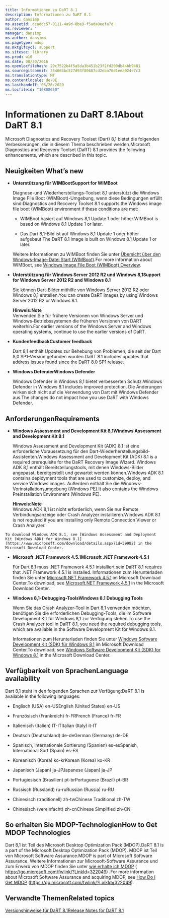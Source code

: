 ```yaml
---
title: Informationen zu DaRT 8.1
description: Informationen zu DaRT 8.1
author: dansimp
ms.assetid: dcaddc57-0111-4a9d-8be9-f5ada0eefa7d
ms.reviewer: ''
manager: dansimp
ms.author: dansimp
ms.pagetype: mdop
ms.mktglfcycl: support
ms.sitesec: library
ms.prod: w10
ms.date: 08/30/2016
ms.openlocfilehash: 29c7522b4f5a5da3b451b23f2fd200db44bb9481
ms.sourcegitcommit: 354664bc527d93f80687cd2eba70d1eea024c7c3
ms.translationtype: MT
ms.contentlocale: de-DE
ms.lasthandoff: 06/26/2020
ms.locfileid: "10808650"
---
```

# <span data-ttu-id="89ca9-103">Informationen zu DaRT 8.1</span><span class="sxs-lookup"><span data-stu-id="89ca9-103">About DaRT 8.1</span></span>


<span data-ttu-id="89ca9-104">Microsoft Diagnostics and Recovery Toolset (Dart) 8,1 bietet die folgenden Verbesserungen, die in diesem Thema beschrieben werden.</span><span class="sxs-lookup"><span data-stu-id="89ca9-104">Microsoft Diagnostics and Recovery Toolset (DaRT) 8.1 provides the following enhancements, which are described in this topic.</span></span>

## <a href="" id="what-s-new"></a><span data-ttu-id="89ca9-105">Neuigkeiten </span><span class="sxs-lookup"><span data-stu-id="89ca9-105">What’s new</span></span>


-   **<span data-ttu-id="89ca9-106">Unterstützung für WIMBoot</span><span class="sxs-lookup"><span data-stu-id="89ca9-106">Support for WIMBoot</span></span>**

    <span data-ttu-id="89ca9-107">Diagnose-und Wiederherstellungs-Toolset 8,1 unterstützt die Windows Image File Boot (WIMBoot)-Umgebung, wenn diese Bedingungen erfüllt sind:</span><span class="sxs-lookup"><span data-stu-id="89ca9-107">Diagnostics and Recovery Toolset 8.1 supports the Windows image file boot (WIMBoot) environment if these conditions are met:</span></span>

    -   <span data-ttu-id="89ca9-108">WIMBoot basiert auf Windows 8,1 Update 1 oder höher.</span><span class="sxs-lookup"><span data-stu-id="89ca9-108">WIMBoot is based on Windows 8.1 Update 1 or later.</span></span>

    -   <span data-ttu-id="89ca9-109">Das Dart 8,1-Bild ist auf Windows 8,1 Update 1 oder höher aufgebaut.</span><span class="sxs-lookup"><span data-stu-id="89ca9-109">The DaRT 8.1 image is built on Windows 8.1 Update 1 or later.</span></span>

    <span data-ttu-id="89ca9-110">Weitere Informationen zu WIMBoot finden Sie unter [Übersicht über den Windows-Image-Datei Start (WIMBoot)](https://go.microsoft.com/fwlink/?LinkId=517536).</span><span class="sxs-lookup"><span data-stu-id="89ca9-110">For more information about WIMBoot, see [Windows Image File Boot (WIMBoot) Overview](https://go.microsoft.com/fwlink/?LinkId=517536).</span></span>

-   **<span data-ttu-id="89ca9-111">Unterstützung für Windows Server 2012 R2 und Windows 8,1</span><span class="sxs-lookup"><span data-stu-id="89ca9-111">Support for Windows Server 2012 R2 and Windows 8.1</span></span>**

    <span data-ttu-id="89ca9-112">Sie können Dart-Bilder mithilfe von Windows Server 2012 R2 oder Windows 8,1 erstellen.</span><span class="sxs-lookup"><span data-stu-id="89ca9-112">You can create DaRT images by using Windows Server 2012 R2 or Windows 8.1.</span></span>

    **<span data-ttu-id="89ca9-113">Hinweis:</span><span class="sxs-lookup"><span data-stu-id="89ca9-113">Note</span></span>**  
    <span data-ttu-id="89ca9-114">Verwenden Sie für frühere Versionen von Windows Server und Windows-Betriebssystemen die früheren Versionen von DART weiterhin.</span><span class="sxs-lookup"><span data-stu-id="89ca9-114">For earlier versions of the Windows Server and Windows operating systems, continue to use the earlier versions of DaRT.</span></span>



-   **<span data-ttu-id="89ca9-115">Kundenfeedback</span><span class="sxs-lookup"><span data-stu-id="89ca9-115">Customer feedback</span></span>**

    <span data-ttu-id="89ca9-116">Dart 8,1 enthält Updates zur Behebung von Problemen, die seit der Dart 8,0 SP1-Version gefunden wurden.</span><span class="sxs-lookup"><span data-stu-id="89ca9-116">DaRT 8.1 includes updates that address issues found since the DaRT 8.0 SP1 release.</span></span>

-   **<span data-ttu-id="89ca9-117">Windows Defender</span><span class="sxs-lookup"><span data-stu-id="89ca9-117">Windows Defender</span></span>**

    <span data-ttu-id="89ca9-118">Windows Defender in Windows 8,1 bietet verbesserten Schutz.</span><span class="sxs-lookup"><span data-stu-id="89ca9-118">Windows Defender in Windows 8.1 includes improved protection.</span></span> <span data-ttu-id="89ca9-119">Die Änderungen wirken sich nicht auf die Verwendung von Dart mit Windows Defender aus.</span><span class="sxs-lookup"><span data-stu-id="89ca9-119">The changes do not impact how you use DaRT with Windows Defender.</span></span>

## <span data-ttu-id="89ca9-120">Anforderungen</span><span class="sxs-lookup"><span data-stu-id="89ca9-120">Requirements</span></span>


-   **<span data-ttu-id="89ca9-121">Windows Assessment und Development Kit 8,1</span><span class="sxs-lookup"><span data-stu-id="89ca9-121">Windows Assessment and Development Kit 8.1</span></span>**

    <span data-ttu-id="89ca9-122">Windows Assessment and Development Kit (ADK) 8,1 ist eine erforderliche Voraussetzung für den Dart-Wiederherstellungsbild-Assistenten.</span><span class="sxs-lookup"><span data-stu-id="89ca9-122">Windows Assessment and Development Kit (ADK) 8.1 is a required prerequisite for the DaRT Recovery Image Wizard.</span></span> <span data-ttu-id="89ca9-123">Windows ADK 8,1 enthält Bereitstellungstools, mit denen Windows-Bilder angepasst, bereitgestellt und gewartet werden können.</span><span class="sxs-lookup"><span data-stu-id="89ca9-123">Windows ADK 8.1 contains deployment tools that are used to customize, deploy, and service Windows images.</span></span> <span data-ttu-id="89ca9-124">Außerdem enthält Sie die Windows-Vorinstallationsumgebung (Windows PE).</span><span class="sxs-lookup"><span data-stu-id="89ca9-124">It also contains the Windows Preinstallation Environment (Windows PE).</span></span>

    **<span data-ttu-id="89ca9-125">Hinweis:</span><span class="sxs-lookup"><span data-stu-id="89ca9-125">Note</span></span>**  
    <span data-ttu-id="89ca9-126">Windows ADK 8,1 ist nicht erforderlich, wenn Sie nur Remote Verbindungsanzeige oder Crash Analyzer installieren.</span><span class="sxs-lookup"><span data-stu-id="89ca9-126">Windows ADK 8.1 is not required if you are installing only Remote Connection Viewer or Crash Analyzer.</span></span>



~~~
To download Windows ADK 8.1, see [Windows Assessment and Deployment Kit (Windows ADK) for Windows 8.1](https://www.microsoft.com/download/details.aspx?id=39982) in the Microsoft Download Center.
~~~

-   **<span data-ttu-id="89ca9-127">Microsoft .NET Framework 4.5.1</span><span class="sxs-lookup"><span data-stu-id="89ca9-127">Microsoft .NET Framework 4.5.1</span></span>**

    <span data-ttu-id="89ca9-128">Für Dart 8,1 muss .NET Framework 4.5.1 installiert sein.</span><span class="sxs-lookup"><span data-stu-id="89ca9-128">DaRT 8.1 requires that .NET Framework 4.5.1 is installed.</span></span> <span data-ttu-id="89ca9-129">Informationen zum Herunterladen finden Sie unter [Microsoft.NET Framework 4.5.1](https://go.microsoft.com/fwlink/?LinkId=329038) im Microsoft Download Center.</span><span class="sxs-lookup"><span data-stu-id="89ca9-129">To download, see [Microsoft.NET Framework 4.5.1](https://go.microsoft.com/fwlink/?LinkId=329038) in the Microsoft Download Center.</span></span>

-   **<span data-ttu-id="89ca9-130">Windows 8,1-Debugging-Tools</span><span class="sxs-lookup"><span data-stu-id="89ca9-130">Windows 8.1 Debugging Tools</span></span>**

    <span data-ttu-id="89ca9-131">Wenn Sie das Crash Analyzer-Tool in Dart 8,1 verwenden möchten, benötigen Sie die erforderlichen Debugging-Tools, die im Software Development Kit für Windows 8,1 zur Verfügung stehen.</span><span class="sxs-lookup"><span data-stu-id="89ca9-131">To use the Crash Analyzer tool in DaRT 8.1, you need the required debugging tools, which are available in the Software Development Kit for Windows 8.1.</span></span>

    <span data-ttu-id="89ca9-132">Informationen zum Herunterladen finden Sie unter [Windows Software Development Kit (SDK) für Windows 8,1](https://msdn.microsoft.com/library/windows/desktop/bg162891.aspx) im Microsoft Download Center.</span><span class="sxs-lookup"><span data-stu-id="89ca9-132">To download, see [Windows Software Development Kit (SDK) for Windows 8.1](https://msdn.microsoft.com/library/windows/desktop/bg162891.aspx) in the Microsoft Download Center.</span></span>

## <span data-ttu-id="89ca9-133">Verfügbarkeit von Sprachen</span><span class="sxs-lookup"><span data-stu-id="89ca9-133">Language availability</span></span>


<span data-ttu-id="89ca9-134">Dart 8,1 steht in den folgenden Sprachen zur Verfügung:</span><span class="sxs-lookup"><span data-stu-id="89ca9-134">DaRT 8.1 is available in the following languages:</span></span>

-   <span data-ttu-id="89ca9-135">Englisch (USA) en-US</span><span class="sxs-lookup"><span data-stu-id="89ca9-135">English (United States) en-US</span></span>

-   <span data-ttu-id="89ca9-136">Französisch (Frankreich) fr-FR</span><span class="sxs-lookup"><span data-stu-id="89ca9-136">French (France) fr-FR</span></span>

-   <span data-ttu-id="89ca9-137">Italienisch (Italien) IT-IT</span><span class="sxs-lookup"><span data-stu-id="89ca9-137">Italian (Italy) it-IT</span></span>

-   <span data-ttu-id="89ca9-138">Deutsch (Deutschland) de-de</span><span class="sxs-lookup"><span data-stu-id="89ca9-138">German (Germany) de-DE</span></span>

-   <span data-ttu-id="89ca9-139">Spanisch, internationale Sortierung (Spanien) es-es</span><span class="sxs-lookup"><span data-stu-id="89ca9-139">Spanish, International Sort (Spain) es-ES</span></span>

-   <span data-ttu-id="89ca9-140">Koreanisch (Korea) ko-kr</span><span class="sxs-lookup"><span data-stu-id="89ca9-140">Korean (Korea) ko-KR</span></span>

-   <span data-ttu-id="89ca9-141">Japanisch (Japan) ja-JP</span><span class="sxs-lookup"><span data-stu-id="89ca9-141">Japanese (Japan) ja-JP</span></span>

-   <span data-ttu-id="89ca9-142">Portugiesisch (Brasilien) pt-br</span><span class="sxs-lookup"><span data-stu-id="89ca9-142">Portuguese (Brazil) pt-BR</span></span>

-   <span data-ttu-id="89ca9-143">Russisch (Russland) ru-ru</span><span class="sxs-lookup"><span data-stu-id="89ca9-143">Russian (Russia) ru-RU</span></span>

-   <span data-ttu-id="89ca9-144">Chinesisch (traditionell) zh-tw</span><span class="sxs-lookup"><span data-stu-id="89ca9-144">Chinese Traditional zh-TW</span></span>

-   <span data-ttu-id="89ca9-145">Chinesisch (vereinfacht) zh-cn</span><span class="sxs-lookup"><span data-stu-id="89ca9-145">Chinese Simplified zh-CN</span></span>

## <span data-ttu-id="89ca9-146">So erhalten Sie MDOP-Technologien</span><span class="sxs-lookup"><span data-stu-id="89ca9-146">How to Get MDOP Technologies</span></span>


<span data-ttu-id="89ca9-147">Dart 8,1 ist Teil des Microsoft Desktop Optimization Pack (MDOP).</span><span class="sxs-lookup"><span data-stu-id="89ca9-147">DaRT 8.1 is a part of the Microsoft Desktop Optimization Pack (MDOP).</span></span> <span data-ttu-id="89ca9-148">MDOP ist Teil von Microsoft Software Assurance.</span><span class="sxs-lookup"><span data-stu-id="89ca9-148">MDOP is part of Microsoft Software Assurance.</span></span> <span data-ttu-id="89ca9-149">Weitere Informationen zur Microsoft-Software Assurance und zum Erwerb von MDOP finden Sie unter [wie erhalte ich MDOP](https://go.microsoft.com/fwlink/?LinkId=322049) ( https://go.microsoft.com/fwlink/?LinkId=322049) .</span><span class="sxs-lookup"><span data-stu-id="89ca9-149">For more information about Microsoft Software Assurance and acquiring MDOP, see [How Do I Get MDOP](https://go.microsoft.com/fwlink/?LinkId=322049) (https://go.microsoft.com/fwlink/?LinkId=322049).</span></span>

## <span data-ttu-id="89ca9-150">Verwandte Themen</span><span class="sxs-lookup"><span data-stu-id="89ca9-150">Related topics</span></span>


[<span data-ttu-id="89ca9-151">Versionshinweise für DaRT 8.1</span><span class="sxs-lookup"><span data-stu-id="89ca9-151">Release Notes for DaRT 8.1</span></span>](release-notes-for-dart-81.md)









